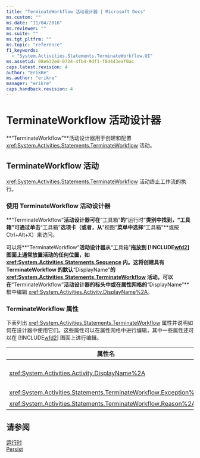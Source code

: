 ```yaml
---
title: "TerminateWorkflow 活动设计器 | Microsoft Docs"
ms.custom: ""
ms.date: "11/04/2016"
ms.reviewer: ""
ms.suite: ""
ms.tgt_pltfrm: ""
ms.topic: "reference"
f1_keywords: 
  - "System.Activities.Statements.TerminateWorkflow.UI"
ms.assetid: 08e632ed-0724-4fb4-9df1-f8d443eaf0ac
caps.latest.revision: 4
author: "ErikRe"
ms.author: "erikre"
manager: "erikre"
caps.handback.revision: 4
---
```

# TerminateWorkflow 活动设计器
**“TerminateWorkflow”**活动设计器用于创建和配置 <xref:System.Activities.Statements.TerminateWorkflow> 活动。  
  
## TerminateWorkflow 活动  
 <xref:System.Activities.Statements.TerminateWorkflow> 活动终止工作流的执行。  
  
### 使用 TerminateWorkflow 活动设计器  
 **“TerminateWorkflow”**活动设计器可在**“工具箱”**的**“运行时”**类别中找到，“工具箱”可通过单击**“工具箱”**选项卡（或者，从**“视图”**菜单中选择**“工具箱”**或按 Ctrl\+Alt\+X）来访问。  
  
 可以将**“TerminateWorkflow”**活动设计器从**“工具箱”**拖放到 [!INCLUDE[wfd2](../workflow-designer/includes/wfd2_md.md)] 图面上通常放置活动的任何位置，如 <xref:System.Activities.Statements.Sequence> 内。这将创建具有 TerminateWorkflow 的默认**“DisplayName”**的 <xref:System.Activities.Statements.TerminateWorkflow> 活动。可以在**“TerminateWorkflow”**活动设计器的标头中或在属性网格的**“DisplayName”**框中编辑 <xref:System.Activities.Activity.DisplayName%2A>。  
  
### TerminateWorkflow 属性  
 下表列出 <xref:System.Activities.Statements.TerminateWorkflow> 属性并说明如何在设计器中使用它们。这些属性可以在属性网格中进行编辑，其中一些属性还可以在 [!INCLUDE[wfd2](../workflow-designer/includes/wfd2_md.md)] 图面上进行编辑。  
  
|属性名|必需|用法|  
|---------|--------|--------|  
|<xref:System.Activities.Activity.DisplayName%2A>|False|<xref:System.Activities.Statements.TerminateWorkflow> 活动的友好名称。默认值为 TerminateWorkflow。虽然显示名称不是绝对必需的，但最好使用显示名称。|  
|<xref:System.Activities.Statements.TerminateWorkflow.Exception%2A>|False|终止工作流时要引发的异常。此属性在属性网格中设置。|  
|<xref:System.Activities.Statements.TerminateWorkflow.Reason%2A>|False|解释终止工作流的原因。此属性在属性网格中设置。|  
  
## 请参阅  
 [运行时](../workflow-designer/runtime-activity-designers.md)   
 [Persist](../workflow-designer/persist-activity-designer.md)